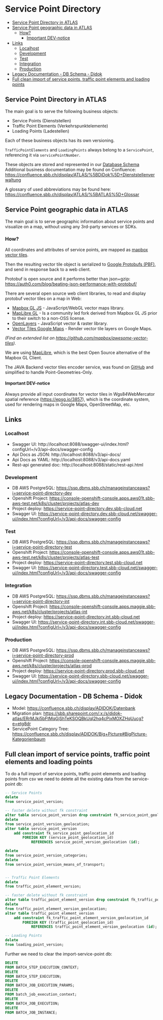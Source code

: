 # Service Point Directory

<!-- toc -->

- [Service Point Directory in ATLAS](#service-point-directory-in-atlas)
- [Service Point geographic data in ATLAS](#service-point-geographic-data-in-atlas)
  * [How?](#how)
    + [Important DEV-notice](#important-dev-notice)
- [Links](#links)
  * [Localhost](#localhost)
  * [Development](#development)
  * [Test](#test)
  * [Integration](#integration)
  * [Production](#production)
- [Legacy Documentation - DB Schema - Didok](#legacy-documentation---db-schema---didok)
- [Full clean import of service points, traffic point elements and loading points](#full-clean-import-of-service-points-traffic-point-elements-and-loading-points)

<!-- tocstop -->

## Service Point Directory in ATLAS

The main goal is to serve the following business objects:

- Service Points (Dienststellen)
- Traffic Point Elements (Verkehrspunktelemente)
- Loading Points (Ladestellen)

Each of these business objects has its own versioning.

`TrafficPointElements` and `LoadingPoints` always belong to a `ServicePoint`, referencing it
via `servicePointNumber`.

These objects are stored and represented in our [Database Schema](src/docs/db-schema.md)
Additional business documentation may be found on
Confluence: https://confluence.sbb.ch/display/ATLAS/%5BDiDok%5D+Dienststellenverwaltung

A glossary of used abbreviations may be found
here: https://confluence.sbb.ch/display/ATLAS/%5BATLAS%5D+Glossar

## Service Point geographic data in ATLAS

The main goal is to serve geographic information about service points and visualize on a map,
without
using any 3rd-party services or SDKs.

### How?

All coordinates and attributes of service points, are mapped
as [mapbox vector tiles](https://docs.mapbox.com/data/tilesets/guides/vector-tiles-standards/).

Then the resulting vector tile object is serialized
to [Google Protobufs (PBF)](https://github.com/protocolbuffers/protobuf),
and send in response back to a web client.

Protobuf is open source and it performs better than
json+gzip: https://auth0.com/blog/beating-json-performance-with-protobuf/

There are several open source web client libraries, to read and display protobuf vector tiles on
a map in Web:

- [Mapbox GL JS](https://github.com/mapbox/mapbox-gl-js) - JavaScript/WebGL vector maps library.
- [MapLibre GL](https://github.com/maplibre/maplibre-gl-js) - Is a community led fork derived from
  Mapbox GL JS prior to their switch to a non-OSS license.
- [OpenLayers](https://openlayers.org/en/latest/examples/mapbox-vector-layer.html) - JavaScript
  vector & raster library.
- [Vector Tiles Google Maps](https://github.com/techjb/Vector-Tiles-Google-Maps) - Render vector
  tile layers on Google Maps.

_(Find an extended list on https://github.com/mapbox/awesome-vector-tiles)._

We are using [MapLibre](https://maplibre.org/), which is the best Open Source alternative of the
Mapbox GL Client.

The JAVA Backend vector tiles encoder service, was found
on [GitHub](https://github.com/ElectronicChartCentre/java-vector-tile) and simplified to handle
Point-Geometries-Only.

#### Important DEV-notice

Always provide all input coordinates for vector tiles in Wgs84WebMercator spatial
reference (https://epsg.io/3857), which is the coordinate system, used for rendering maps in Google
Maps, OpenStreetMap, etc.

## Links

### Localhost

* Swagger UI: http://localhost:8088/swagger-ui/index.html?configUrl=/v3/api-docs/swagger-config
* Api Docs as JSON: http://localhost:8088/v3/api-docs/
* Api Docs as YAML: http://localhost:8088/v3/api-docs.yaml
* Rest-api generated doc: http://localhost:8088/static/rest-api.html

### Development

* DB AWS PostgreSQL: https://ssp.dbms.sbb.ch/manageinstanceaws?i=service-point-directory-dev
* Openshift
  Project: https://console-openshift-console.apps.aws01t.sbb-aws-test.net/k8s/cluster/projects/atlas-dev
* Project deploy: https://service-point-directory.dev.sbb-cloud.net
* Swagger
  UI: https://service-point-directory.dev.sbb-cloud.net/swagger-ui/index.html?configUrl=/v3/api-docs/swagger-config

### Test

* DB AWS PostgreSQL: https://ssp.dbms.sbb.ch/manageinstanceaws?i=service-point-directory-test
* Openshift
  Project: https://console-openshift-console.apps.aws01t.sbb-aws-test.net/k8s/cluster/projects/atlas-test
* Project deploy: https://service-point-directory.test.sbb-cloud.net
* Swagger
  UI: https://service-point-directory.test.sbb-cloud.net/swagger-ui/index.html?configUrl=/v3/api-docs/swagger-config

### Integration

* DB AWS PostgreSQL: https://ssp.dbms.sbb.ch/manageinstanceaws?i=service-point-directory-int
* Openshift
  Project: https://console-openshift-console.apps.maggie.sbb-aws.net/k8s/cluster/projects/atlas-int
* Project deploy: https://service-point-directory.int.sbb-cloud.net
* Swagger
  UI: https://service-point-directory.int.sbb-cloud.net/swagger-ui/index.html?configUrl=/v3/api-docs/swagger-config

### Production

* DB AWS PostgreSQL: https://ssp.dbms.sbb.ch/manageinstanceaws?i=service-point-directory-prod
* Openshift
  Project: https://console-openshift-console.apps.maggie.sbb-aws.net/k8s/cluster/projects/atlas-prod
* Project deploy: https://service-point-directory.prod.sbb-cloud.net
* Swagger
  UI:  https://service-point-directory.sbb-cloud.net/swagger-ui/index.html?configUrl=/v3/api-docs/swagger-config

## Legacy Documentation - DB Schema - Didok

- Model: https://confluence.sbb.ch/display/ADIDOK/Datenbank
- Migration
  plan: https://sbb.sharepoint.com/:x:/s/didok-atlas/ERrMJki5bFtMqGjShTeKSOQBkUqI2hq4cPixMOXZHqUucg?e=etg8dr
- ServicePoint Category
  Tree: https://confluence.sbb.ch/display/ADIDOK/Big+Picture#BigPicture-Kategorienbaum

## Full clean import of service points, traffic point elements and loading points

To do a full import of service points, traffic point elements and loading points from csv we need to delete all the existing data
from the service-point db:

```sql
-- Service Points
delete
from service_point_version;

-- faster delete without fk constraint
alter table service_point_version drop constraint fk_service_point_geolocation_id;
delete
from service_point_version_geolocation;
alter table service_point_version
    add constraint fk_service_point_geolocation_id
        FOREIGN KEY (service_point_geolocation_id)
            REFERENCES service_point_version_geolocation (id);

delete
from service_point_version_categories;
delete
from service_point_version_means_of_transport;


-- Traffic Point Elements
delete
from traffic_point_element_version;

-- faster delete without fk constraint
alter table traffic_point_element_version drop constraint fk_traffic_point_element_version_geolocation_id;
delete
from traffic_point_element_version_geolocation;
alter table traffic_point_element_version
    add constraint fk_traffic_point_element_version_geolocation_id
        FOREIGN KEY (traffic_point_geolocation_id)
            REFERENCES traffic_point_element_version_geolocation (id);

-- Loading Points
delete
from loading_point_version;
```

Further we need to clear the import-service-point db:

```sql
DELETE
FROM BATCH_STEP_EXECUTION_CONTEXT;
DELETE
FROM BATCH_STEP_EXECUTION;
DELETE
FROM BATCH_JOB_EXECUTION_PARAMS;
DELETE
FROM batch_job_execution_context;
DELETE
FROM BATCH_JOB_EXECUTION;
DELETE
FROM BATCH_JOB_INSTANCE;
```
